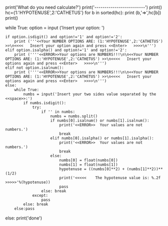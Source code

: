 print('What do you need calculate?')
print('-------------------------')
print()
hc={1:'HYPOTENUSE',2:'CATHETUS'}
for b in sorted(hc):
    print (b,'=>',hc[b])
    print()

while True: 
    option  = input ('Insert your option:  ')
    
    if option.isdigit() and option!='1' and option!='2':
        print ('''<<Your NUMBER OPTIONS ARE: (1:'HYPOTENUSE',2:'CATHETUS') >>\n<<<<   Insert your option again and press <<Enter>   >>>>\n''')
    elif option.isalpha() and option!='1' and option!='2':
        print (''''<<ERROR>>Your options are NUMBERS!!!\n\n<<Your NUMBER OPTIONS ARE: (1:'HYPOTENUSE',2:'CATHETUS') >>\n<<<<   Insert your options again and press <<Enter>   >>>>\n''')
    elif not option.isalnum():
        print (''''<<ERROR>>Your options are NUMBERS!!!\n\n<<Your NUMBER OPTIONS ARE: (1:'HYPOTENUSE',2:'CATHETUS') >>\n<<<<   Insert your options again and press <<Enter>   >>>>\n''')            
    else: 
        while True:
            numbs = input('Insert your two sides value separated by the <<space>>:')               
            if numbs.isdigit():
                try:
                    if '' in numbs:                                                         
                        numbs = numbs.split()
                        if numbs[0].isalnum() or numbs[1].isalnum():
                            print('<<ERROR>>  Your values are not numbers.')
                            break
                        elif numbs[0].isalpha() or numbs[1].isalpha():
                            print('<<ERROR>>  Your values are not numbers.')
                            break
                        else: 
                            numbs[0] = float(numbs[0])
                            numbs[1] = float(numbs[1])
                            hypotenuse = ((numbs[0]**2) + (numbs[1]**2))**(1/2)
                            print('<<<<<    The hypotenuse value is: %.2f    >>>>>'%(hypotenuse))
                            pass
                    else: break
                except:
                    pass
            else: break                                                                   
        else:pass
else: 
    print('done')
